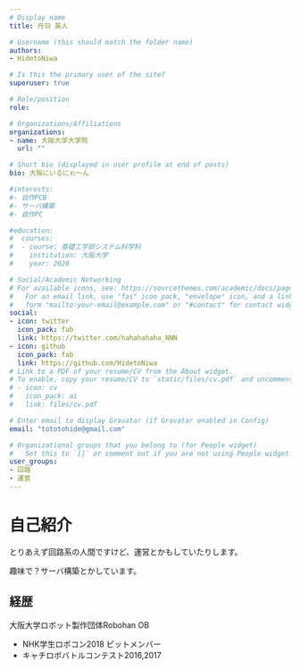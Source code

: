 ```yaml
---
# Display name
title: 丹羽 英人

# Username (this should match the folder name)
authors:
- HidetoNiwa

# Is this the primary user of the site?
superuser: true

# Role/position
role: 

# Organizations/Affiliations
organizations:
- name: 大阪大学大学院
  url: ""

# Short bio (displayed in user profile at end of posts)
bio: 大阪にいるにゎ～ん

#interests:
#- 自作PCB
#- サーバ構築
#- 自作PC

#education:
#  courses:
#  - course: 基礎工学部システム科学科
#    institution: 大阪大学
#    year: 2020

# Social/Academic Networking
# For available icons, see: https://sourcethemes.com/academic/docs/page-builder/#icons
#   For an email link, use "fas" icon pack, "envelope" icon, and a link in the
#   form "mailto:your-email@example.com" or "#contact" for contact widget.
social:
- icon: twitter
  icon_pack: fab
  link: https://twitter.com/hahahahaha_NNN
- icon: github
  icon_pack: fab
  link: https://github.com/HidetoNiwa
# Link to a PDF of your resume/CV from the About widget.
# To enable, copy your resume/CV to `static/files/cv.pdf` and uncomment the lines below.
# - icon: cv
#   icon_pack: ai
#   link: files/cv.pdf

# Enter email to display Gravatar (if Gravatar enabled in Config)
email: "tototohide@gmail.com"

# Organizational groups that you belong to (for People widget)
#   Set this to `[]` or comment out if you are not using People widget.
user_groups:
- 回路
- 運営
---
```

# 自己紹介
とりあえず回路系の人間ですけど、運営とかもしていたりします。

趣味で？サーバ構築とかしています。

## 経歴
大阪大学ロボット製作団体Robohan OB
- NHK学生ロボコン2018 ピットメンバー
- キャチロボバトルコンテスト2016,2017